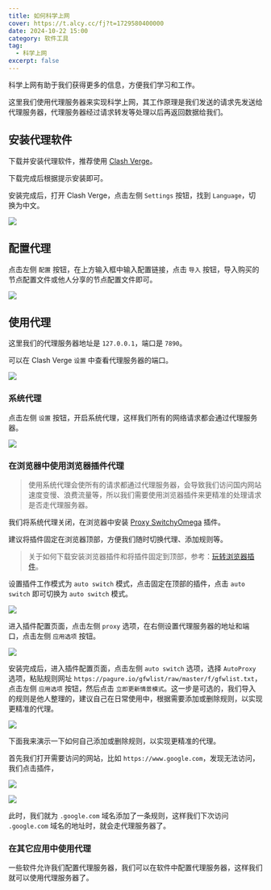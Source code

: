 ```yaml
---
title: 如何科学上网
cover: https://t.alcy.cc/fj?t=1729580400000
date: 2024-10-22 15:00
category: 软件工具
tag: 
  - 科学上网
excerpt: false
---
```


科学上网有助于我们获得更多的信息，方便我们学习和工作。

这里我们使用代理服务器来实现科学上网，其工作原理是我们发送的请求先发送给代理服务器，代理服务器经过请求转发等处理以后再返回数据给我们。

## 安装代理软件

下载并安装代理软件，推荐使用 [Clash Verge](https://clashverge.net/)。

下载完成后根据提示安装即可。

安装完成后，打开 Clash Verge，点击左侧 `Settings` 按钮，找到 `Language`，切换为中文。

![](https://happier-blog-picture.oss-cn-qingdao.aliyuncs.com/SoftwareTool/%E5%A6%82%E4%BD%95%E7%A7%91%E5%AD%A6%E4%B8%8A%E7%BD%9101.jpg)

## 配置代理

点击左侧 `配置` 按钮，在上方输入框中输入配置链接，点击 `导入` 按钮，导入购买的节点配置文件或他人分享的节点配置文件即可。

![](https://happier-blog-picture.oss-cn-qingdao.aliyuncs.com/SoftwareTool/%E5%A6%82%E4%BD%95%E7%A7%91%E5%AD%A6%E4%B8%8A%E7%BD%9102.jpg)

## 使用代理

这里我们的代理服务器地址是 `127.0.0.1`，端口是 `7890`。

可以在 Clash Verge `设置` 中查看代理服务器的端口。

![](https://happier-blog-picture.oss-cn-qingdao.aliyuncs.com/SoftwareTool/%E5%A6%82%E4%BD%95%E7%A7%91%E5%AD%A6%E4%B8%8A%E7%BD%9103.jpg)

### 系统代理

点击左侧 `设置` 按钮，开启系统代理，这样我们所有的网络请求都会通过代理服务器。

![](https://happier-blog-picture.oss-cn-qingdao.aliyuncs.com/SoftwareTool/%E5%A6%82%E4%BD%95%E7%A7%91%E5%AD%A6%E4%B8%8A%E7%BD%9104.jpg)

### 在浏览器中使用浏览器插件代理

> 使用系统代理会使所有的请求都通过代理服务器，会导致我们访问国内网站速度变慢、浪费流量等，所以我们需要使用浏览器插件来更精准的处理请求是否走代理服务器。

我们将系统代理关闭，在浏览器中安装 [Proxy SwitchyOmega](https://microsoftedge.microsoft.com/addons/detail/proxy-switchyomega/fdbloeknjpnloaggplaobopplkdhnikc?hl=zh-CN) 插件。

建议将插件固定在浏览器顶部，方便我们随时切换代理、添加规则等。

> 关于如何下载安装浏览器插件和将插件固定到顶部，参考：[玩转浏览器插件](./玩转浏览器插件.md)。

设置插件工作模式为 `auto switch` 模式，点击固定在顶部的插件，点击 `auto switch` 即可切换为 `auto switch` 模式。

![](https://happier-blog-picture.oss-cn-qingdao.aliyuncs.com/SoftwareTool/%E5%A6%82%E4%BD%95%E7%A7%91%E5%AD%A6%E4%B8%8A%E7%BD%9105.jpg)

进入插件配置页面，点击左侧 `proxy` 选项，在右侧设置代理服务器的地址和端口，点击左侧 `应用选项` 按钮。

![](https://happier-blog-picture.oss-cn-qingdao.aliyuncs.com/SoftwareTool/%E5%A6%82%E4%BD%95%E7%A7%91%E5%AD%A6%E4%B8%8A%E7%BD%9106.jpg)

安装完成后，进入插件配置页面，点击左侧 `auto switch` 选项，选择 `AutoProxy` 选项，粘贴规则网址 `https://pagure.io/gfwlist/raw/master/f/gfwlist.txt`，点击左侧 `应用选项` 按钮，然后点击 `立即更新情景模式`。这一步是可选的，我们导入的规则是他人整理的，建议自己在日常使用中，根据需要添加或删除规则，以实现更精准的代理。

![](https://happier-blog-picture.oss-cn-qingdao.aliyuncs.com/SoftwareTool/%E5%A6%82%E4%BD%95%E7%A7%91%E5%AD%A6%E4%B8%8A%E7%BD%9107.jpg)

下面我来演示一下如何自己添加或删除规则，以实现更精准的代理。

首先我们打开需要访问的网站，比如 `https://www.google.com`，发现无法访问，我们点击插件，

![](https://happier-blog-picture.oss-cn-qingdao.aliyuncs.com/SoftwareTool/%E5%A6%82%E4%BD%95%E7%A7%91%E5%AD%A6%E4%B8%8A%E7%BD%9108.jpg)

![](https://happier-blog-picture.oss-cn-qingdao.aliyuncs.com/SoftwareTool/%E5%A6%82%E4%BD%95%E7%A7%91%E5%AD%A6%E4%B8%8A%E7%BD%9109.jpg)

此时，我们就为 `.google.com` 域名添加了一条规则，这样我们下次访问 `.google.com` 域名的地址时，就会走代理服务器了。

### 在其它应用中使用代理

一些软件允许我们配置代理服务器，我们可以在软件中配置代理服务器，这样我们就可以使用代理服务器了。